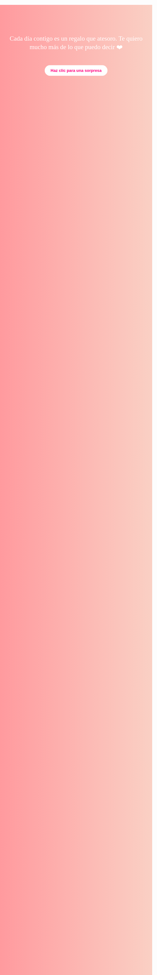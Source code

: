 <!DOCTYPE html>
<html lang="es">
<head>
  <meta charset="UTF-8" />
  <meta name="viewport" content="width=device-width, initial-scale=1.0"/>
  <title>Para ti ❤️</title>
  <style>
    body {
      margin: 0;
      padding: 0;
      font-family: 'Comic Sans MS', cursive;
      background: linear-gradient(to right, #ff9a9e, #fad0c4);
      color: #fff;
      text-align: center;
      overflow: hidden;
    }
    h1 {
      margin-top: 20vh;
      font-size: 3em;
      animation: fadeIn 3s ease-in-out;
    }
    p {
      font-size: 1.5em;
      margin: 20px;
    }
    .corazon {
      position: absolute;
      color: #ff0000;
      animation: flotar 10s linear infinite;
      font-size: 2em;
    }
    @keyframes flotar {
      0% {
        transform: translateY(100vh) scale(1);
        opacity: 0;
      }
      100% {
        transform: translateY(-10vh) scale(1.5);
        opacity: 1;
      }
    }
    @keyframes fadeIn {
      from { opacity: 0; }
      to { opacity: 1; }
    }
    button {
      margin-top: 20px;
      padding: 10px 20px;
      border: none;
      background: #fff;
      color: #ff007f;
      font-weight: bold;
      border-radius: 20px;
      cursor: pointer;
    }
  </style>
</head>
<body>
  <h1>Para ti, Tati hermosa ❤️</h1>
  <p id="mensaje">Cada día contigo es un regalo que atesoro. Te quiero mucho más de lo que puedo decir ❤️</p>
  <button onclick="cambiarMensaje()">Haz clic para una sorpresa</button>

  <script>
    const mensajes = [
      "Eres mi lugar feliz 🏡❤️",
      "Contigo, todo es mejor 💫",
      "Gracias por darme esta hermosa amistad 💓",
      "Eres la princesita más linda ✨"
    ];
    let index = 0;
    function cambiarMensaje() {
      index = (index + 1) % mensajes.length;
      document.getElementById("mensaje").textContent = mensajes[index];
    }

    // Animación de corazones
    setInterval(() => {
      const corazon = document.createElement("div");
      corazon.textContent = "❤️";
      corazon.className = "corazon";
      corazon.style.left = Math.random() * 100 + "vw";
      corazon.style.fontSize = Math.random() * 2 + 1 + "em";
      document.body.appendChild(corazon);
      setTimeout(() => corazon.remove(), 10000);
    }, 500);
  </script>
</body>
</html>
